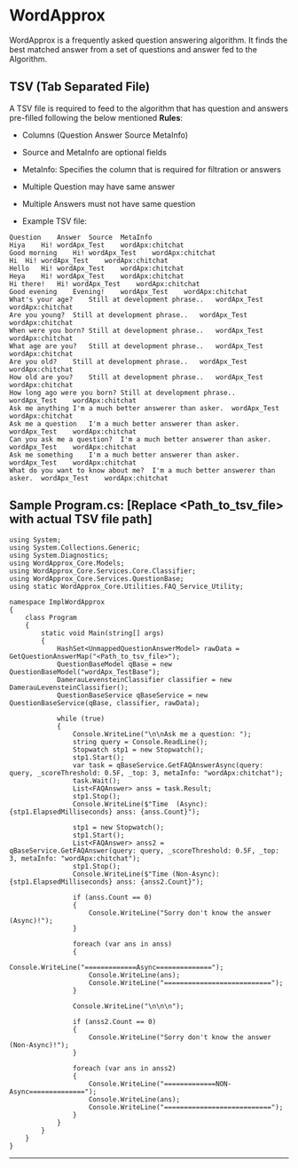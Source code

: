# WordApprox

WordApprox is a frequently asked question answering algorithm. It finds the best matched answer from a set of questions and answer fed to the Algorithm.

## TSV (Tab Separated File)

A TSV file is required to feed to the algorithm that has question and answers pre-filled following the below mentioned **Rules**:

- Columns (Question Answer Source MetaInfo)
- Source and MetaInfo are optional fields
- MetaInfo: Specifies the column that is required for filtration or answers
- Multiple Question may have same answer
- Multiple Answers must not have same question

- Example TSV file:

```
Question	Answer	Source	MetaInfo
Hiya	Hi!	wordApx_Test	wordApx:chitchat
Good morning	Hi!	wordApx_Test	wordApx:chitchat
Hi	Hi!	wordApx_Test	wordApx:chitchat
Hello	Hi!	wordApx_Test	wordApx:chitchat
Heya	Hi!	wordApx_Test	wordApx:chitchat
Hi there!	Hi!	wordApx_Test	wordApx:chitchat
Good evening	Evening!	wordApx_Test	wordApx:chitchat
What's your age?	Still at development phrase..	wordApx_Test	wordApx:chitchat
Are you young?	Still at development phrase..	wordApx_Test	wordApx:chitchat
When were you born?	Still at development phrase..	wordApx_Test	wordApx:chitchat
What age are you?	Still at development phrase..	wordApx_Test	wordApx:chitchat
Are you old?	Still at development phrase..	wordApx_Test	wordApx:chitchat
How old are you?	Still at development phrase..	wordApx_Test	wordApx:chitchat
How long ago were you born?	Still at development phrase..	wordApx_Test	wordApx:chitchat
Ask me anything	I'm a much better answerer than asker.	wordApx_Test	wordApx:chitchat
Ask me a question	I'm a much better answerer than asker.	wordApx_Test	wordApx:chitchat
Can you ask me a question?	I'm a much better answerer than asker.	wordApx_Test	wordApx:chitchat
Ask me something	I'm a much better answerer than asker.	wordApx_Test	wordApx:chitchat
What do you want to know about me?	I'm a much better answerer than asker.	wordApx_Test	wordApx:chitchat

```

## Sample Program.cs: [Replace <Path_to_tsv_file> with actual TSV file path]

```
using System;
using System.Collections.Generic;
using System.Diagnostics;
using WordApprox_Core.Models;
using WordApprox_Core.Services.Core.Classifier;
using WordApprox_Core.Services.QuestionBase;
using static WordApprox_Core.Utilities.FAQ_Service_Utility;

namespace ImplWordApprox
{
    class Program
    {
        static void Main(string[] args)
        {
            HashSet<UnmappedQuestionAnswerModel> rawData = GetQuestionAnswerMap("<Path_to_tsv_file>");
            QuestionBaseModel qBase = new QuestionBaseModel("wordApx_TestBase");
            DamerauLevensteinClassifier classifier = new DamerauLevensteinClassifier();
            QuestionBaseService qBaseService = new QuestionBaseService(qBase, classifier, rawData);

            while (true)
            {
                Console.WriteLine("\n\nAsk me a question: ");
                string query = Console.ReadLine();
                Stopwatch stp1 = new Stopwatch();
                stp1.Start();
                var task = qBaseService.GetFAQAnswerAsync(query: query, _scoreThreshold: 0.5F, _top: 3, metaInfo: "wordApx:chitchat");
                task.Wait();
                List<FAQAnswer> anss = task.Result;
                stp1.Stop();
                Console.WriteLine($"Time  (Async): {stp1.ElapsedMilliseconds} anss: {anss.Count}");

                stp1 = new Stopwatch();
                stp1.Start();
                List<FAQAnswer> anss2 = qBaseService.GetFAQAnswer(query: query, _scoreThreshold: 0.5F, _top: 3, metaInfo: "wordApx:chitchat");
                stp1.Stop();
                Console.WriteLine($"Time (Non-Async): {stp1.ElapsedMilliseconds} anss: {anss2.Count}");

                if (anss.Count == 0)
                {
                    Console.WriteLine("Sorry don't know the answer (Async)!");
                }

                foreach (var ans in anss)
                {
                    Console.WriteLine("=============Async==============");
                    Console.WriteLine(ans);
                    Console.WriteLine("===========================");
                }

                Console.WriteLine("\n\n\n");

                if (anss2.Count == 0)
                {
                    Console.WriteLine("Sorry don't know the answer (Non-Async)!");
                }

                foreach (var ans in anss2)
                {
                    Console.WriteLine("=============NON-Async==============");
                    Console.WriteLine(ans);
                    Console.WriteLine("===========================");
                }
            }
        }
    }
}
```

---
